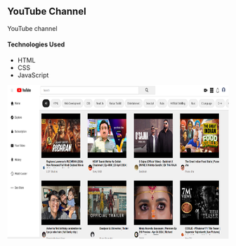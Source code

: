 
 <h2> YouTube Channel </h2>
 




  <p>YouTube channel</p>
 
  <h4>Technologies Used</h4>
   <ul>
    <li>HTML</li>
    <li>CSS</li>
    <li>JavaScript</li>

  </ul>

<img src="https://github.com/sudhanshu1313/youtube.io/blob/main/YoutubeBnner.png" alt="New User System" width="650" height="350px">

  


